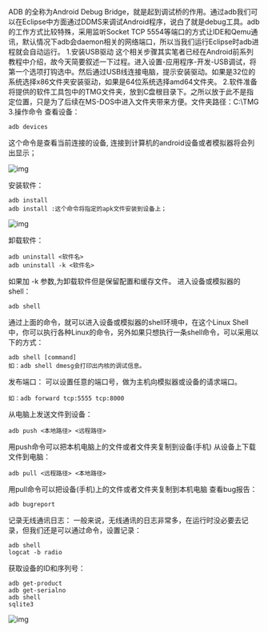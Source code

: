 ADB 的全称为Android Debug Bridge，就是起到调试桥的作用。通过adb我们可以在Eclipse中方面通过DDMS来调试Android程序，说白了就是debug工具。adb的工作方式比较特殊，采用监听Socket TCP 5554等端口的方式让IDE和Qemu通讯，默认情况下adb会daemon相关的网络端口，所以当我们运行Eclipse时adb进程就会自动运行。
1.安装USB驱动
这个相关步骤其实笔者已经在Android前系列教程中介绍，故今天简要叙述一下过程。进入设置-应用程序-开发-USB调试，将第一个选项打钩选中。然后通过USB线连接电脑，提示安装驱动。如果是32位的系统选择x86文件夹安装驱动，如果是64位系统选择amd64文件夹。
2.软件准备
将提供的软件工具包中的TMG文件夹，放到C盘根目录下。之所以放于此不是指定位置，只是为了后续在MS-DOS中进入文件夹带来方便。文件夹路径：C:\TMG\
3.操作命令
查看设备：
```  
adb devices
```
这个命令是查看当前连接的设备, 连接到计算机的android设备或者模拟器将会列出显示；

![img](http://emanual.github.io/md-android/img/basic_adb/07_adb.jpg) 

安装软件：
```  
adb install
adb install :这个命令将指定的apk文件安装到设备上；
```

![img](http://emanual.github.io/md-android/img/basic_adb/07_adb2.jpg) 

卸载软件：
```  
adb uninstall <软件名>
adb uninstall -k <软件名>
```
如果加 -k 参数,为卸载软件但是保留配置和缓存文件。
进入设备或模拟器的shell：
```  
adb shell
```
通过上面的命令，就可以进入设备或模拟器的shell环境中，在这个Linux Shell中，你可以执行各种Linux的命令，另外如果只想执行一条shell命令，可以采用以下的方式：
```  
adb shell [command]
如：adb shell dmesg会打印出内核的调试信息。
```
发布端口：
可以设置任意的端口号，做为主机向模拟器或设备的请求端口。
```  
如：adb forward tcp:5555 tcp:8000
```
从电脑上发送文件到设备：
```  
adb push <本地路径> <远程路径>
```
用push命令可以把本机电脑上的文件或者文件夹复制到设备(手机)
从设备上下载文件到电脑：
```  
adb pull <远程路径> <本地路径>
```
用pull命令可以把设备(手机)上的文件或者文件夹复制到本机电脑
查看bug报告：
```  
adb bugreport
```
记录无线通讯日志：
一般来说，无线通讯的日志非常多，在运行时没必要去记录，但我们还是可以通过命令，设置记录：
```  
adb shell
logcat -b radio
```
获取设备的ID和序列号：
```  
adb get-product
adb get-serialno
adb shell
sqlite3
```

![img](http://emanual.github.io/md-android/img/basic_adb/07_adb3.jpg) 